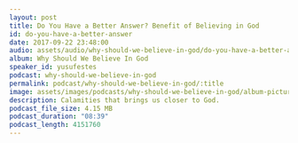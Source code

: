 ```yaml
---
layout: post
title: Do You Have a Better Answer? Benefit of Believing in God
id: do-you-have-a-better-answer
date: 2017-09-22 23:48:00
audio: assets/audio/why-should-we-believe-in-god/do-you-have-a-better-answer.mp3
album: Why Should We Believe In God
speaker_id: yusufestes
podcast: why-should-we-believe-in-god
permalink: podcast/why-should-we-believe-in-god/:title
image: assets/images/podcasts/why-should-we-believe-in-god/album-picture-small.jpg
description: Calamities that brings us closer to God.
podcast_file_size: 4.15 MB
podcast_duration: "08:39"
podcast_length: 4151760
---
```

